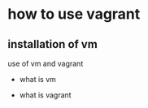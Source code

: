 # how to use vagrant

## installation of vm

use of vm and vagrant

* what is vm

* what is vagrant
